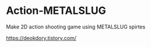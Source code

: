 # Action-METALSLUG
Make 2D action shooting game using METALSLUG spirtes

https://deokdory.tistory.com/
